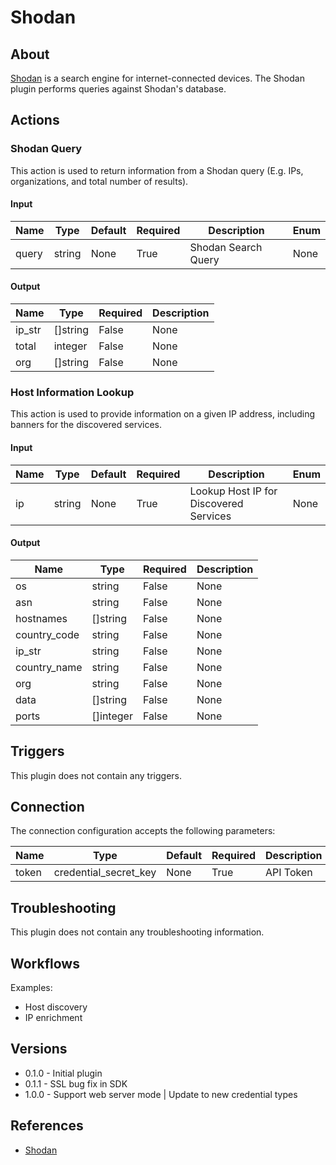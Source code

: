 
# Shodan

## About

[Shodan](https://www.shodan.io/) is a search engine for internet-connected devices.
The Shodan plugin performs queries against Shodan's database.

## Actions

### Shodan Query

This action is used to return information from a Shodan query (E.g. IPs, organizations, and total number of results).

#### Input

|Name|Type|Default|Required|Description|Enum|
|----|----|-------|--------|-----------|----|
|query|string|None|True|Shodan Search Query|None|

#### Output

|Name|Type|Required|Description|
|----|----|--------|-----------|
|ip_str|[]string|False|None|
|total|integer|False|None|
|org|[]string|False|None|

### Host Information Lookup

This action is used to provide information on a given IP address, including banners for the discovered services.

#### Input

|Name|Type|Default|Required|Description|Enum|
|----|----|-------|--------|-----------|----|
|ip|string|None|True|Lookup Host IP for Discovered Services|None|

#### Output

|Name|Type|Required|Description|
|----|----|--------|-----------|
|os|string|False|None|
|asn|string|False|None|
|hostnames|[]string|False|None|
|country_code|string|False|None|
|ip_str|string|False|None|
|country_name|string|False|None|
|org|string|False|None|
|data|[]string|False|None|
|ports|[]integer|False|None|

## Triggers

This plugin does not contain any triggers.

## Connection

The connection configuration accepts the following parameters:

|Name|Type|Default|Required|Description|Enum|
|----|----|-------|--------|-----------|----|
|token|credential_secret_key|None|True|API Token|None|

## Troubleshooting

This plugin does not contain any troubleshooting information.

## Workflows

Examples:

* Host discovery
* IP enrichment

## Versions

* 0.1.0 - Initial plugin
* 0.1.1 - SSL bug fix in SDK
* 1.0.0 - Support web server mode | Update to new credential types

## References

* [Shodan](https://www.shodan.io/)
